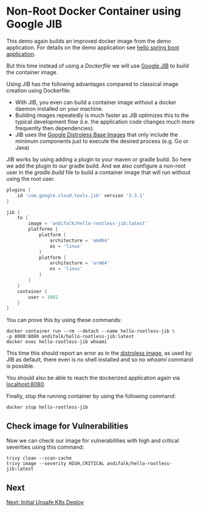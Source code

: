 # Non-Root Docker Container using Google JIB

This demo again builds an improved docker image from the demo application.
For details on the demo application see [hello spring boot application](../step1-hello-spring-boot).

But this time instead of using a _Dockerfile_ we will use [Google JIB](https://github.com/GoogleContainerTools/jib) to build the container image.

Using JIB has the following advantages compared to classical image creation using Dockerfile:  

* With JIB, you even can build a container image without a docker daemon installed on your machine.
* Building images repeatedly is much faster as JIB optimizes this to the typical development flow (i.e. the application code changes much more frequently then dependencies).
* JIB uses the [Google Distroless Base Images](https://github.com/GoogleContainerTools/distroless) that only include the minimum components just to execute the desired process (e.g. Go or Java)

JIB works by using adding a plugin to your maven or gradle build.
So here we add the plugin to our gradle build. And we also configure a non-root user in the _gradle.build_ file to build a container image that will run 
without using the root user.

```groovy
plugins {
    id 'com.google.cloud.tools.jib' version '3.3.1'
}

jib {
    to {
        image = 'andifalk/hello-rootless-jib:latest'
        platforms {
            platform {
                architecture = 'amd64'
                os = 'linux'
            }
            platform {
                architecture = 'arm64'
                os = 'linux'
            }
        }
    }
    container {
        user = 1002
    }
}
```
  
You can prove this by using these commands:

```shell
docker container run --rm --detach --name hello-rootless-jib \
-p 8080:8080 andifalk/hello-rootless-jib:latest
docker exec hello-rootless-jib whoami
```

This time this should report an error as in the [distroless image](https://github.com/GoogleContainerTools/distroless), as used by JIB as default, there even is no shell installed and so no _whoami_ command is possible.

You should also be able to reach the dockerized application again via [localhost:8080](http://localhost:8080).

Finally, stop the running container by using the following command:

```shell
docker stop hello-rootless-jib
```

## Check image for Vulnerabilities

Now we can check our image for vulnerabilities with high and critical severities using this command:

```shell
trivy clean --scan-cache
trivy image --severity HIGH,CRITICAL andifalk/hello-rootless-jib:latest
```

## Next

[Next: Initial Unsafe K8s Deploy](../step5-initial-k8s-deploy)
